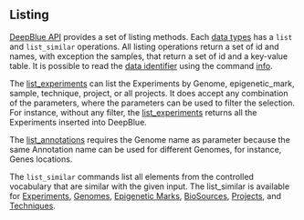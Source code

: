 ## Listing

[DeepBlue API](http://deepblue.mpi-inf.mpg.de/api.html) provides a set of listing methods.
Each [data types](../02-data-types/02-00-data-types.md) has a ```list``` and ```list_similar``` operations.
All listing operations return a set of id and names, with exception the samples, that return a set of id and a key-value table.
It is possible to read the [data identifier](03-03-data-identifier.md) using the command [info](http://deepblue.mpi-inf.mpg.de/api.html#api-info).

The [list_experiments](http://deepblue.mpi-inf.mpg.de/api.html#api-list_experiments) can list the Experiments by Genome, epigenetic_mark, sample, technique, project, or all projects. It does accept any combination of the parameters, where the parameters can be used to filter the selection.
For instance, without any filter, the [list_experiments](http://deepblue.mpi-inf.mpg.de/api.html#api-list_experiments) returns all the Experiments inserted into DeepBlue.

The [list_annotations](http://deepblue.mpi-inf.mpg.de/api.html#api-list_annotations) requires the Genome name as parameter because the same Annotation name can be used for different Genomes, for instance, Genes locations.

The ```list_similar``` commands list all elements from the controlled vocabulary that are similar with the given input. The list_similar is available for
 [Experiments](http://deepblue.mpi-inf.mpg.de/api.html#api-list_similar_experiments), [Genomes](http://deepblue.mpi-inf.mpg.de/api.html#api-list_similar_genomes), [Epigenetic Marks](http://deepblue.mpi-inf.mpg.de/api.html#api-list_similar_epigenetic_marks), [BioSources](http://deepblue.mpi-inf.mpg.de/api.html#api-list_similar_bio_sources), [Projects](http://deepblue.mpi-inf.mpg.de/api.html#api-list_similar_projects), and [Techniques](http://deepblue.mpi-inf.mpg.de/api.html#api-list_similar_techniques).
